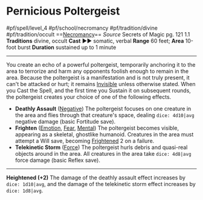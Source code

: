 # Pernicious Poltergeist
#pf/spell/level_4 #pf/school/necromancy #pf/tradition/divine #pf/tradition/occult
==[Necromancy](../../../Traits/Necromancy.md)==
*Source* Secrets of Magic pg. 121 1.1
**Traditions** divine, occult
**Cast** ►► somatic, verbal
**Range** 60 feet; **Area** 10-foot burst
**Duration** sustained up to 1 minute

---
You create an echo of a powerful poltergeist, temporarily anchoring it to the area to terrorize and harm any opponents foolish enough to remain in the area. Because the poltergeist is a manifestation and is not truly present, it can't be attacked or hurt; it remains [Invisible](../../../Conditions/Invisible.md) unless otherwise stated. When you Cast the Spell, and the first time you Sustain it on subsequent rounds, the poltergeist creates your choice of one of the following effects.
- **Deathly Assault** ([Negative](../../../Traits/Negative.md)) The poltergeist focuses on one creature in the area and flies through that creature's space, dealing `dice: 4d10|avg` negative damage (basic Fortitude save).
- **Frighten** ([Emotion](../../../Traits/Emotion.md), [Fear](../Level%201/Fear.md), [Mental](../../../Traits/Mental.md)) The poltergeist becomes visible, appearing as a skeletal, ghostlike humanoid. Creatures in the area must attempt a Will save, becoming [Frightened](../../../Conditions/Frightened.md) 2 on a failure.
- **Telekinetic Storm** ([Force](../../../Traits/Force.md)) The poltergeist hurls debris and quasi-real objects around in the area. All creatures in the area take `dice: 4d8|avg` force damage (basic Reflex save).

<hr>

**Heightened (+2)** The damage of the deathly assault effect increases by `dice: 1d10|avg`, and the damage of the telekinetic storm effect increases by `dice: 1d8|avg`.